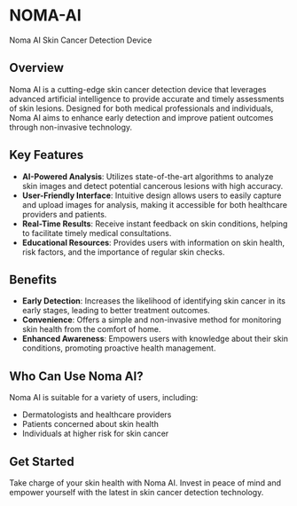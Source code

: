 # NOMA-AI
Noma AI Skin Cancer Detection Device

## Overview
Noma AI is a cutting-edge skin cancer detection device that leverages advanced artificial intelligence to provide accurate and timely assessments of skin lesions. Designed for both medical professionals and individuals, Noma AI aims to enhance early detection and improve patient outcomes through non-invasive technology.

## Key Features
- **AI-Powered Analysis**: Utilizes state-of-the-art algorithms to analyze skin images and detect potential cancerous lesions with high accuracy.
- **User-Friendly Interface**: Intuitive design allows users to easily capture and upload images for analysis, making it accessible for both healthcare providers and patients.
- **Real-Time Results**: Receive instant feedback on skin conditions, helping to facilitate timely medical consultations.
- **Educational Resources**: Provides users with information on skin health, risk factors, and the importance of regular skin checks.

## Benefits
- **Early Detection**: Increases the likelihood of identifying skin cancer in its early stages, leading to better treatment outcomes.
- **Convenience**: Offers a simple and non-invasive method for monitoring skin health from the comfort of home.
- **Enhanced Awareness**: Empowers users with knowledge about their skin conditions, promoting proactive health management.

## Who Can Use Noma AI?
Noma AI is suitable for a variety of users, including:
- Dermatologists and healthcare providers
- Patients concerned about skin health
- Individuals at higher risk for skin cancer

## Get Started
Take charge of your skin health with Noma AI. Invest in peace of mind and empower yourself with the latest in skin cancer detection technology.
